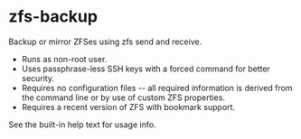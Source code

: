 # zfs-backup

Backup or mirror ZFSes using zfs send and receive.

* Runs as non-root user.
* Uses passphrase-less SSH keys with a forced command for better security.
* Requires no configuration files -- all required information is
  derived from the command line or by use of custom ZFS properties.
* Requires a recent version of ZFS with bookmark support.

See the built-in help text for usage info.

